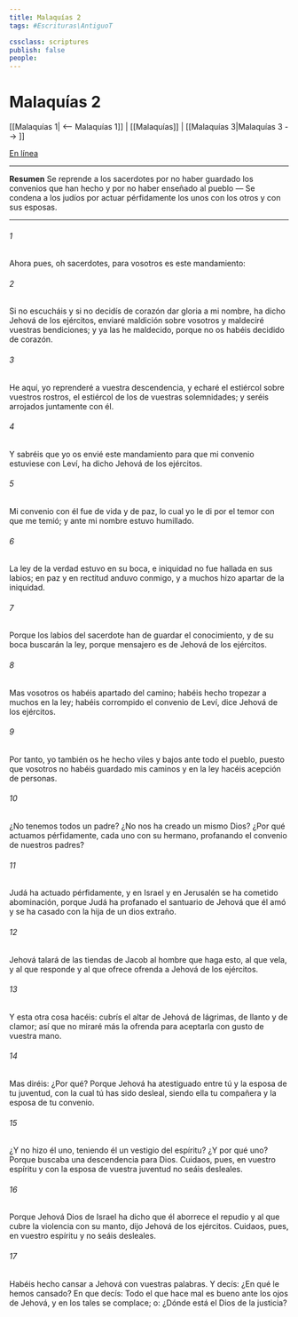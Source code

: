 ```yaml
---
title: Malaquías 2
tags: #Escrituras\AntiguoT

cssclass: scriptures
publish: false
people:
---
```


# Malaquías 2
[[Malaquías 1| <-- Malaquías 1]] | [[Malaquías]] | [[Malaquías 3|Malaquías 3 --> ]]

[En línea](https://churchofjesuschrist.org/study/scriptures/ot/mal/2?lang=spa)

---
__Resumen__
Se reprende a los sacerdotes por no haber guardado los convenios que han hecho y por no haber enseñado al pueblo — Se condena a los judíos por actuar pérfidamente los unos con los otros y con sus esposas.

---
###### 1 
Ahora pues, oh sacerdotes, para vosotros es este mandamiento:

###### 2 
Si no escucháis y si no decidís de corazón dar gloria a mi nombre, ha dicho Jehová de los ejércitos, enviaré maldición sobre vosotros y maldeciré vuestras bendiciones; y ya las he maldecido, porque no os habéis decidido de corazón.

###### 3 
He aquí, yo reprenderé a vuestra descendencia, y echaré el estiércol sobre vuestros rostros, el estiércol de los  de vuestras solemnidades; y seréis arrojados juntamente con él.

###### 4 
Y sabréis que yo os envié este mandamiento para que mi convenio estuviese con Leví, ha dicho Jehová de los ejércitos.

###### 5 
Mi convenio con él fue de vida y de paz, lo cual yo le di por el temor con que me temió; y ante mi nombre estuvo humillado.

###### 6 
La ley de la verdad estuvo en su boca, e iniquidad no fue hallada en sus labios; en paz y en rectitud anduvo conmigo, y a muchos hizo apartar de la iniquidad.

###### 7 
Porque los labios del sacerdote han de guardar el conocimiento, y de su boca buscarán la ley, porque mensajero es de Jehová de los ejércitos.

###### 8 
Mas vosotros os habéis apartado del camino; habéis hecho tropezar a muchos en la ley; habéis corrompido el convenio de Leví, dice Jehová de los ejércitos.

###### 9 
Por tanto, yo también os he hecho viles y bajos ante todo el pueblo, puesto que vosotros no habéis guardado mis caminos y en la ley hacéis acepción de personas.

###### 10 
¿No tenemos todos un  padre? ¿No nos ha creado un mismo Dios? ¿Por qué actuamos pérfidamente, cada uno con su hermano, profanando el convenio de nuestros padres?

###### 11 
Judá ha actuado pérfidamente, y en Israel y en Jerusalén se ha cometido abominación, porque Judá ha profanado el santuario de Jehová que él amó y se ha casado con la hija de un dios extraño.

###### 12 
Jehová talará de las tiendas de Jacob al hombre que haga esto, al que vela, y al que responde y al que ofrece ofrenda a Jehová de los ejércitos.

###### 13 
Y esta otra cosa hacéis: cubrís el altar de Jehová de lágrimas, de llanto y de clamor; así que no miraré más la ofrenda para aceptarla con gusto de vuestra mano.

###### 14 
Mas diréis: ¿Por qué? Porque Jehová ha atestiguado entre tú y la esposa de tu juventud, con la cual tú has sido desleal, siendo ella tu compañera y la esposa de tu convenio.

###### 15 
¿Y no  hizo él uno, teniendo él un vestigio del espíritu? ¿Y por qué uno? Porque buscaba una descendencia para Dios. Cuidaos, pues, en vuestro espíritu y con la esposa de vuestra juventud no seáis desleales.

###### 16 
Porque Jehová Dios de Israel ha dicho que él aborrece el repudio y al que cubre la violencia con su manto, dijo Jehová de los ejércitos. Cuidaos, pues, en vuestro espíritu y no seáis desleales.

###### 17 
Habéis hecho cansar a Jehová con vuestras palabras. Y decís: ¿En qué le hemos cansado? En que decís: Todo el que hace mal es bueno ante los ojos de Jehová, y en los tales se complace; o: ¿Dónde está el Dios de la justicia?

